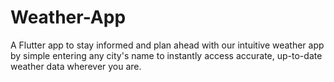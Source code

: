 # Weather-App
 A Flutter app to stay informed and plan ahead with our intuitive weather app by simple entering any city's name to instantly access accurate, up-to-date weather data wherever you are.
